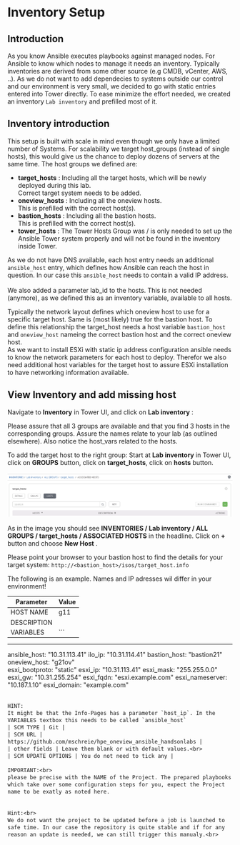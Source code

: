# Inventory Setup

## Introduction

As you know Ansible executes playbooks against managed nodes. For Ansible to know which nodes to manage it needs an inventory. Typically inventories are derived from some other source (e.g CMDB, vCenter, AWS, ..). As we do not want to add dependecies to systems outside our control and our environment is very small, we decided to go with static entries entered into Tower directly.
To ease minimize the effort needed, we created an inventory `Lab inventory` and prefilled most of it.

## Inventory introduction
This setup is built with scale in mind even though we only have a limited number of Systems. For scalability we target host_groups (instead of single hosts), this would give us the chance to deploy dozens of servers at the same time.
The host groups we defined are:
- **target_hosts** : Including all the target hosts, which will be newly deployed during this lab.<br>Correct target system needs to be added.
- **oneview_hosts** : Including all the oneview hosts.<br>This is prefilled with the correct host(s).
- **bastion_hosts** : Including all the bastion hosts.<br>This is prefilled with the correct host(s).
- **tower_hosts** : The Tower Hosts Group was / is only needed to set up the Ansible Tower system properly and will not be found in the inventory inside Tower.

As we do not have DNS available, each host entry needs an additional `ansible_host` entry, which defines how Ansible can reach the host in question. In our case this `ansible_host` needs to contain a valid IP address.<br><br>
We also added a parameter lab_id to the hosts. This is not needed (anymore), as we defined this as an inventory variable, available to all hosts.

Typically the network layout defines which oneview host to use for a specific target host. Same is (most likely) true for the bastion host. To define this relationship the target_host needs a host variable `bastion_host` and `oneview_host` nameing the correct bastion host and the correct oneview host.<br>
As we want to install ESXi with static ip address configuration ansible needs to know the network parameters for each host to deploy. Therefor we also need additional host variables for the target host to assure ESXi installation to have networking information available.


## View Inventory and add missing host

Navigate to **Inventory** in Tower UI, and click on **Lab inventory** :

Please assure that all 3 groups are available and that you find 3 hosts in the corresponding groups. Assure the names relate to your lab (as outlined elsewhere). Also notice the host_vars related to the hosts.

To add the target host to the right group:
Start at **Lab inventory** in Tower UI, click on **GROUPS** button, click on **target_hosts**, click on **hosts** button.
 
![AddHostToInventory](/images/AddHostToInventory.png)

As in the image you should see **INVENTORIES / Lab inventory / ALL GROUPS / target_hosts / ASSOCIATED HOSTS** in the headline. Click on **+** button and choose **New Host** .

Please point your browser to your bastion host to find the details for your target system: `http://<bastion_host>/isos/target_host.info`

The following is an example. Names and IP adresses wil differ in your environment!

| Parameter | Value |
|---|---|
| HOST NAME | g11 |
| DESCRIPTION | |
| VARIABLES |  ```
--- 
ansible_host: "10.31.113.41"
ilo_ip: "10.31.114.41"
bastion_host: "bastion21"
oneview_host: "g21ov"  
esxi_bootproto: "static"
esxi_ip: "10.31.113.41"
esxi_mask: "255.255.0.0"
esxi_gw: "10.31.255.254"
esxi_fqdn: "esxi.example.com"
esxi_nameserver: "10.187.1.10"
esxi_domain: "example.com"
```|

HINT:
It might be that the Info-Pages has a parameter `host_ip`. In the VARIABLES textbox this needs to be called `ansible_host`
| SCM TYPE | Git |
| SCM URL | https://github.com/mschreie/hpe_oneview_ansible_handsonlabs |
| other fields | Leave them blank or with default values.<br>
| SCM UPDATE OPTIONS | You do not need to tick any |

IMPORTANT:<br>
please be precise with the NAME of the Project. The prepared playbooks which take over some configuration steps for you, expect the Project name to be exatly as noted here.


Hint:<br>
We do not want the project to be updated before a job is launched to safe time. In our case the repository is quite stable and if for any reason an update is needed, we can still trigger this manualy.<br>
